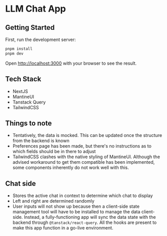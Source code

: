 # LLM Chat App

## Getting Started

First, run the development server:

```bash
pnpm install
pnpm dev
```

Open [http://localhost:3000](http://localhost:3000) with your browser to see the result.

## Tech Stack

- NextJS
- MantineUI
- Tanstack Query
- TailwindCSS

## Things to note

- Tentatively, the data is mocked. This can be updated once the structure from the backend is known
- Preferences page has been made, but there's no instructions as to which fields should be in there to adjust
- TailwindCSS clashes with the native styling of MantineUI. Although the advised workaround to get them compatible has been implemented, some components inherently do not work well with this.

## Chat side

- Stores the active chat in context to determine which chat to display
- Left and right are determined randomly
- User inputs will not show up because then a client-side state management tool will have to be installed to manage the data client-side. Instead, a fully-functioning app will sync the data state with the backend through `@tanstack/react-query`. All the hooks are present to make this app function in a go-live environment.
